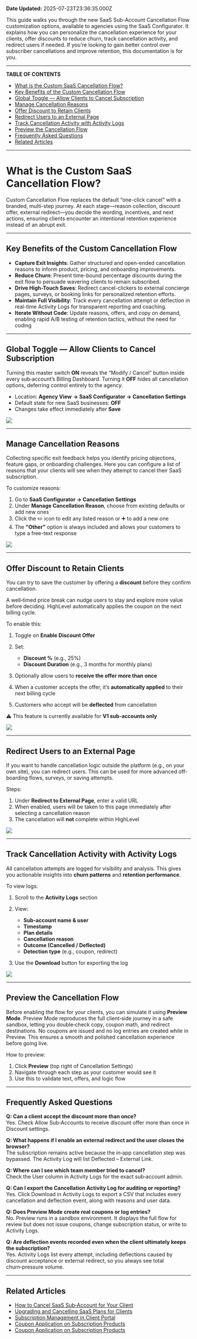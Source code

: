 **Date Updated:** 2025-07-23T23:36:35.000Z
  
  
This guide walks you through the new SaaS Sub-Account Cancellation Flow customization options, available to agencies using the SaaS Configurator. It explains how you can personalize the cancellation experience for your clients, offer discounts to reduce churn, track cancellation activity, and redirect users if needed. If you're looking to gain better control over subscriber cancellations and improve retention, this documentation is for you.

---

**TABLE OF CONTENTS**

* [What is the Custom SaaS Cancellation Flow?](#What-is-the-Custom-SaaS-Cancellation-Flow?)
* [Key Benefits of the Custom Cancellation Flow](#Key-Benefits-of-the-Custom-Cancellation-Flow)
* [Global Toggle — Allow Clients to Cancel Subscription](#Global-Toggle-%E2%80%94-Allow-Clients-to-Cancel-Subscription)
* [Manage Cancellation Reasons](#Manage-Cancellation-Reasons)
* [Offer Discount to Retain Clients](#Offer-Discount-to-Retain-Clients)
* [Redirect Users to an External Page](#Redirect-Users-to-an-External-Page)
* [Track Cancellation Activity with Activity Logs](#Track-Cancellation-Activity-with-Activity-Logs)
* [Preview the Cancellation Flow](#Preview-the-Cancellation-Flow)
* [Frequently Asked Questions](#Frequently-Asked-Questions)
* [Related Articles](#Related-Articles)

---

# **What is the Custom SaaS Cancellation Flow?**

  
Custom Cancellation Flow replaces the default “one-click cancel” with a branded, multi-step journey. At each stage—reason collection, discount offer, external redirect—you decide the wording, incentives, and next actions, ensuring clients encounter an intentional retention experience instead of an abrupt exit.

---

## **Key Benefits of the Custom Cancellation Flow**

  
* **Capture Exit Insights**: Gather structured and open-ended cancellation reasons to inform product, pricing, and onboarding improvements.
* **Reduce Churn**: Present time-bound percentage discounts during the exit flow to persuade wavering clients to remain subscribed.
* **Drive High-Touch Saves**: Redirect cancel-clickers to external concierge pages, surveys, or booking links for personalized retention efforts.
* **Maintain Full Visibility**: Track every cancellation attempt or deflection in real-time Activity Logs for transparent reporting and coaching.
* **Iterate Without Code**: Update reasons, offers, and copy on demand, enabling rapid A/B testing of retention tactics, without the need for coding

---

## **Global Toggle — Allow Clients to Cancel Subscription**

  
Turning this master switch **ON** reveals the “Modify / Cancel” button inside every sub‑account’s Billing Dashboard. Turning it **OFF** hides all cancellation options, deferring control entirely to the agency.  
  
* Location: **Agency View** **→ SaaS Configurator → Cancellation Settings**
* Default state for new SaaS businesses: **OFF**
* Changes take effect immediately after **Save**

**![](https://s3.amazonaws.com/cdn.freshdesk.com/data/helpdesk/attachments/production/155049729631/original/c4U9EzbLVlpHLypPREqGmcFODpPs7OG9jg.png?1752242877)**

---

## **Manage Cancellation Reasons**

  
Collecting specific exit feedback helps you identify pricing objections, feature gaps, or onboarding challenges. Here you can configure a list of reasons that your clients will see when they attempt to cancel their SaaS subscription.  
  
To customize reasons:  
  
1. Go to **SaaS Configurator → Cancellation Settings**
2. Under **Manage Cancellation Reason**, choose from existing defaults or add new ones
3. Click the ✏️ icon to edit any listed reason or ➕ to add a new one
4. The **"Other"** option is always included and allows your customers to type a free-text response

  
![](https://s3.amazonaws.com/cdn.freshdesk.com/data/helpdesk/attachments/production/155049081667/original/MsrKuMGjwHgpVQ80DEG8labRPshCYJaXRQ.png?1751285152)

---

## **Offer Discount to Retain Clients**

  
You can try to save the customer by offering a **discount** before they confirm cancellation. 

A well‑timed price break can nudge users to stay and explore more value before deciding. HighLevel automatically applies the coupon on the next billing cycle.  
  
To enable this:  
  
1. Toggle on **Enable Discount Offer**
2. Set:  
    
   * **Discount %** (e.g., 25%)  
   * **Discount Duration** (e.g., 3 months for monthly plans)
3. Optionally allow users to **receive the offer more than once**
4. When a customer accepts the offer, it’s **automatically applied** to their next billing cycle
5. Customers who accept will be **deflected** from cancellation

⚠️ This feature is currently available for **V1 sub-accounts only**

  
![](https://s3.amazonaws.com/cdn.freshdesk.com/data/helpdesk/attachments/production/155049081716/original/Y_1JJrodYvghRCvhvGPA942kM9SokSBePA.png?1751285182)

---

## **Redirect Users to an External Page**

  
If you want to handle cancellation logic outside the platform (e.g., on your own site), you can redirect users. This can be used for more advanced off-boarding flows, surveys, or saving attempts.  
  
Steps:  
  
1. Under **Redirect to External Page**, enter a valid URL
2. When enabled, users will be taken to this page immediately after selecting a cancellation reason
3. The cancellation will **not** complete within HighLevel

  
![](https://s3.amazonaws.com/cdn.freshdesk.com/data/helpdesk/attachments/production/155049081726/original/-5esIHLnV47gNyPYzxPDy7xvKMNIN-H_mA.png?1751285207)

---

## **Track Cancellation Activity with Activity Logs**

  
All cancellation attempts are logged for visibility and analysis. This gives you actionable insights into **churn patterns** and **retention performance**.

  
To view logs:  
  
1. Scroll to the **Activity Logs** section
2. View:  
    
   * **Sub-account name & user**  
   * **Timestamp**  
   * **Plan details**  
   * **Cancellation reason**  
   * **Outcome (Cancelled / Deflected)**  
   * **Detection type** (e.g., coupon, redirect)
3. Use the **Download** button for exporting the log

  
![](https://s3.amazonaws.com/cdn.freshdesk.com/data/helpdesk/attachments/production/155049081746/original/I-GIi7zy9SRof0upqSDhtKr5zKGvDSSQmQ.png?1751285223)

---

## **Preview the Cancellation Flow**

  
Before enabling the flow for your clients, you can simulate it using **Preview Mode**. Preview Mode reproduces the full client‑side journey in a safe sandbox, letting you double‑check copy, coupon math, and redirect destinations. No coupons are issued and no log entries are created while in Preview. This ensures a smooth and polished cancellation experience before going live.  
  
How to preview:  
  
1. Click **Preview** (top right of Cancellation Settings)
2. Navigate through each step as your customer would see it
3. Use this to validate text, offers, and logic flow

---

## **Frequently Asked Questions**

  
**Q: Can a client accept the discount more than once?**  
Yes. Check Allow Sub‑Accounts to receive discount offer more than once in Discount settings.  
  
**Q: What happens if I enable an external redirect and the user closes the browser?**  
The subscription remains active because the in‑app cancellation step was bypassed. The Activity Log will list Deflected – External Link.  
  
**Q: Where can I see which team member tried to cancel?**  
Check the User column in Activity Logs for the exact sub‑account admin.

  
**Q: Can I export the Cancellation Activity Log for auditing or reporting?**  
Yes. Click Download in Activity Logs to export a CSV that includes every cancellation and deflection event, along with reasons and user data.

  
**Q: Does Preview Mode create real coupons or log entries?**  
No. Preview runs in a sandbox environment. It displays the full flow for review but does not issue coupons, change subscription status, or write to Activity Logs.  

**Q: Are deflection events recorded even when the client ultimately keeps the subscription?**  
Yes. Activity Logs list every attempt, including deflections caused by discount acceptance or external redirect, so you always see total churn‑pressure volume.

---

## **Related Articles**

  
* [How to Cancel SaaS Sub‑Account for Your Client](https://help.gohighlevel.com/en/support/solutions/articles/48001216453)
* [Upgrading and Cancelling SaaS Plans for Clients](https://help.gohighlevel.com/en/support/solutions/articles/155000001979)
* [Subscription Management in Client Portal](https://help.gohighlevel.com/en/support/solutions/articles/155000003204)
* [Coupon Application on Subscription Products](https://help.gohighlevel.com/en/support/solutions/articles/155000004886)
* [Coupon Application on Subscription Products](https://help.gohighlevel.com/en/support/solutions/articles/155000004886)